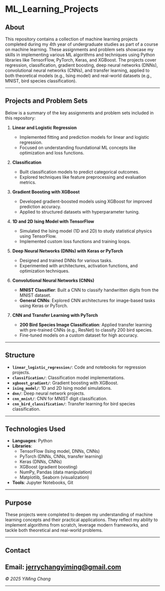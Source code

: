 # ML_Learning_Projects

## About

This repository contains a collection of machine learning projects completed during my 4th year of undergraduate studies as part of a course on machine learning. These assignments and problem sets showcase my skills in implementing various ML algorithms and techniques using Python libraries like TensorFlow, PyTorch, Keras, and XGBoost. The projects cover regression, classification, gradient boosting, deep neural networks (DNNs), convolutional neural networks (CNNs), and transfer learning, applied to both theoretical models (e.g., Ising model) and real-world datasets (e.g., MNIST, bird species classification).

---

## Projects and Problem Sets

Below is a summary of the key assignments and problem sets included in this repository:

1. **Linear and Logistic Regression**
   - Implemented fitting and prediction models for linear and logistic regression.
   - Focused on understanding foundational ML concepts like optimization and loss functions.

2. **Classification**
   - Built classification models to predict categorical outcomes.
   - Explored techniques like feature preprocessing and evaluation metrics.

3. **Gradient Boosting with XGBoost**
   - Developed gradient-boosted models using XGBoost for improved prediction accuracy.
   - Applied to structured datasets with hyperparameter tuning.

4. **1D and 2D Ising Model with TensorFlow**
   - Simulated the Ising model (1D and 2D) to study statistical physics using TensorFlow.
   - Implemented custom loss functions and training loops.

5. **Deep Neural Networks (DNNs) with Keras or PyTorch**
   - Designed and trained DNNs for various tasks.
   - Experimented with architectures, activation functions, and optimization techniques.

6. **Convolutional Neural Networks (CNNs)**
   - **MNIST Classifier**: Built a CNN to classify handwritten digits from the MNIST dataset.
   - **General CNNs**: Explored CNN architectures for image-based tasks using Keras or PyTorch.

7. **CNN and Transfer Learning with PyTorch**
   - **200 Bird Species Image Classification**: Applied transfer learning with pre-trained CNNs (e.g., ResNet) to classify 200 bird species.
   - Fine-tuned models on a custom dataset for high accuracy.

---

## Structure

- **`linear_logistic_regression/`**: Code and notebooks for regression projects.
- **`classification/`**: Classification model implementations.
- **`xgboost_gradient/`**: Gradient boosting with XGBoost.
- **`ising_model/`**: 1D and 2D Ising model simulations.
- **`dnn/`**: Deep neural network projects.
- **`cnn_mnist/`**: CNN for MNIST digit classification.
- **`cnn_bird_classification/`**: Transfer learning for bird species classification.

---

## Technologies Used

- **Languages**: Python
- **Libraries**: 
  - TensorFlow (Ising model, DNNs, CNNs)
  - PyTorch (DNNs, CNNs, transfer learning)
  - Keras (DNNs, CNNs)
  - XGBoost (gradient boosting)
  - NumPy, Pandas (data manipulation)
  - Matplotlib, Seaborn (visualization)
- **Tools**: Jupyter Notebooks, Git

---

## Purpose

These projects were completed to deepen my understanding of machine learning concepts and their practical applications. They reflect my ability to implement algorithms from scratch, leverage modern frameworks, and tackle both theoretical and real-world problems.

---

## Contact
Email: jerrychangyiming@gmail.com
---

*© 2025 YiMing Chang*

---
